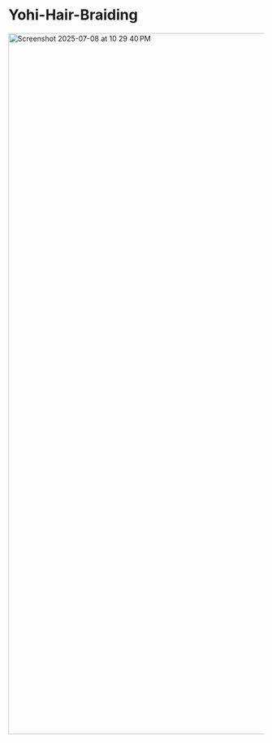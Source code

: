 # Yohi-Hair-Braiding
<img width="1380" alt="Screenshot 2025-07-08 at 10 29 40 PM" src="https://github.com/user-attachments/assets/7730d33c-f503-4269-a9ec-0ef918eb1807" />

